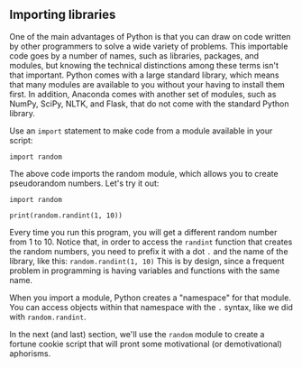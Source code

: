 ## Importing libraries

One of the main advantages of Python is that you can draw on code written by other programmers to solve a wide variety of problems. This importable code goes by a number of names, such as libraries, packages, and modules, but knowing the technical distinctions among these terms isn't that important. Python comes with a large standard library, which means that many modules are available to you without your having to install them first. In addition, Anaconda comes with another set of modules, such as NumPy, SciPy, NLTK, and Flask, that do not come with the standard Python library.

Use an `import` statement to make code from a module available in your script:

    import random
	
The above code imports the random module, which allows you to create pseudorandom numbers. Let's try it out:

```
import random

print(random.randint(1, 10))
```

Every time you run this program, you will get a different random number from 1 to 10. Notice that, in order to access the `randint` function that creates the random numbers, you need to prefix it with a dot `.` and the name of the library, like this: `random.randint(1, 10)` This is by design, since a frequent problem in programming is having variables and functions with the same name.

When you import a module, Python creates a "namespace" for that module. You can access objects within that namespace with the `.` syntax, like we did with `random.randint`.

In the next (and last) section, we'll use the `random` module to create a fortune cookie script that will pront some motivational (or demotivational) aphorisms.
